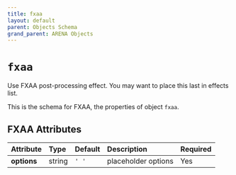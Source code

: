 ```yaml
---
title: fxaa
layout: default
parent: Objects Schema
grand_parent: ARENA Objects
---
```


<!--CAUTION: This file is autogenerated from https://github.com/arenaxr/arena-schemas. Changes made here may be overwritten.-->


`fxaa`
======


Use FXAA post-processing effect. You may want to place this last in effects list.

This is the schema for FXAA, the properties of object `fxaa`.

FXAA Attributes
----------------

|Attribute|Type|Default|Description|Required|
| :--- | :--- | :--- | :--- | :--- |
|**options**|string|```' '```|placeholder options|Yes|
